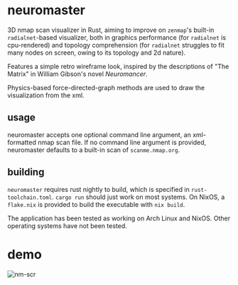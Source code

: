 # neuromaster
3D nmap scan visualizer in Rust, aiming to improve on `zenmap`'s built-in `radialnet`-based visualizer, both in graphics performance (for `radialnet` is cpu-rendered) and topology comprehension (for `radialnet` struggles to fit many nodes on screen, owing to its topology and 2d nature).

Features a simple retro wireframe look, inspired by the descriptions of "The Matrix" in William Gibson's novel _Neuromancer_.

Physics-based force-directed-graph methods are used to draw the visualization from the xml.

## usage

neuromaster accepts one optional command line argument, an xml-formatted nmap scan file.
If no command line argument is provided, neuromaster defaults to a built-in scan of `scanme.nmap.org`.

## building

`neuromaster` requires rust nightly to build, which is specified in `rust-toolchain.toml`. `cargo run` should just work on most systems.
On NixOS, a `flake.nix` is provided to build the executable with `nix build`.

The application has been tested as working on Arch Linux and NixOS. Other operating systems have not been tested.


# demo
![nm-scr](https://user-images.githubusercontent.com/77865363/220438442-7f461607-f9c8-476a-a469-cf6ce43daf5e.png)
